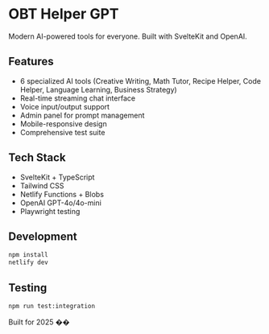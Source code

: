 # OBT Helper GPT

Modern AI-powered tools for everyone. Built with SvelteKit and OpenAI.

## Features
- 6 specialized AI tools (Creative Writing, Math Tutor, Recipe Helper, Code Helper, Language Learning, Business Strategy)
- Real-time streaming chat interface
- Voice input/output support
- Admin panel for prompt management
- Mobile-responsive design
- Comprehensive test suite

## Tech Stack
- SvelteKit + TypeScript
- Tailwind CSS
- Netlify Functions + Blobs
- OpenAI GPT-4o/4o-mini
- Playwright testing

## Development
```bash
npm install
netlify dev
```

## Testing
```bash
npm run test:integration
```

Built for 2025 ��
